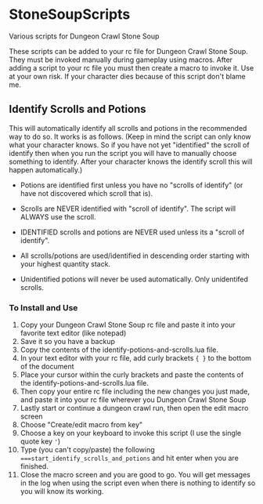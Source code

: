 
# StoneSoupScripts

Various scripts for Dungeon Crawl Stone Soup

  

These scripts can be added to your rc file for Dungeon Crawl Stone Soup. They must be invoked manually during gameplay using macros. After adding a script to your rc file you must then create a macro to invoke it. Use at your own risk. If your character dies because of this script don't blame me.

  
  

## Identify Scrolls and Potions

This will automatically identify all scrolls and potions in the recommended way to do so. It works is as follows. (Keep in mind the script can only know what your character knows. So if you have not yet "identified" the scroll of identify then when you run the script you will have to manually choose something to identify. After your character knows the identify scroll this will happen automatically.)

- Potions are identified first unless you have no "scrolls of identify" (or have not discovered which scroll that is).

- Scrolls are NEVER identified with "scroll of identify". The script will ALWAYS use the scroll.

- IDENTIFIED scrolls and potions are NEVER used unless its a "scroll of identify".

- All scrolls/potions are used/identified in descending order starting with your highest quantity stack.

- Unidentified potions will never be used automatically. Only unidentifed scrolls.

### To Install and Use

 1. Copy your Dungeon Crawl Stone Soup rc file and paste it into your favorite text editor (like notepad)
 2. Save it so you have a backup
 3. Copy the contents of the identify-potions-and-scrolls.lua file.
 4. In your text editor with your rc file, add curly brackets `{ }` to the bottom of the document
 5. Place your cursor within the curly brackets and paste the contents of the identify-potions-and-scrolls.lua file.
 6. Then copy your entire rc file including the new changes you just made, and paste it into your rc file wherever you Dungeon Crawl Stone Soup
 7. Lastly start or continue a dungeon crawl run, then open the edit macro screen
 8. Choose "Create/edit macro from key"
 9. Choose a key on your keyboard to invoke this script (I use the single quote key `'`)
 10. Type (you can't copy/paste) the following `===start_identify_scrolls_and_potions` and hit enter when you are finished.
 11. Close the macro screen and you are good to go. You will get messages in the log when using the script even when there is nothing to identify so you will know its working.

